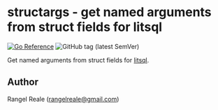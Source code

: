 # structargs - get named arguments from struct fields for litsql

[![Go Reference](https://pkg.go.dev/badge/github.com/rrgmc/litsql/sq/structargs.svg)](https://pkg.go.dev/github.com/rrgmc/litsql/sq/structargs) ![GitHub tag (latest SemVer)](https://img.shields.io/github/v/tag/rrgmc/litsql/sq/structargs)

Get named arguments from struct fields for [litsql](https://github.com/rrgmc/litsql).

## Author

Rangel Reale (rangelreale@gmail.com)
